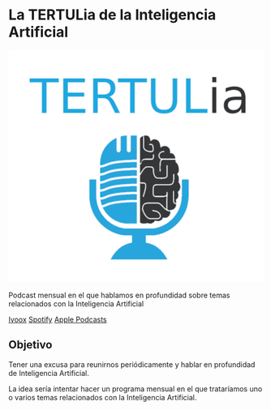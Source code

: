 # La TERTULia de la Inteligencia Artificial

![logo-podcast](res/logo-podcast.png)

Podcast mensual en el que hablamos en profundidad sobre temas relacionados con la Inteligencia Artificial

[Ivoox](https://go.ivoox.com/sq/1815311)
[Spotify](https://open.spotify.com/show/2yxHFbLvZC16ZV8Of7I7qH)
[Apple Podcasts](https://podcasts.apple.com/us/podcast/la-tertulia-de-la-inteligencia-artificial/id1669083682)

## Objetivo

Tener una excusa para reunirnos periódicamente y hablar en profundidad de Inteligencia Artificial.

La idea sería intentar hacer un programa mensual en el que trataríamos uno o varios temas relacionados con la Inteligencia Artificial.
